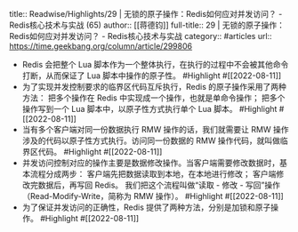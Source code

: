 title:: Readwise/Highlights/29 | 无锁的原子操作：Redis如何应对并发访问？ - Redis核心技术与实战 (65)
author:: [[蒋德钧]]
full-title:: 29 | 无锁的原子操作：Redis如何应对并发访问？ - Redis核心技术与实战
category:: #articles
url:: https://time.geekbang.org/column/article/299806

- Redis 会把整个 Lua 脚本作为一个整体执行，在执行的过程中不会被其他命令打断，从而保证了 Lua 脚本中操作的原子性。 #Highlight #[[2022-08-11]]
- 为了实现并发控制要求的临界区代码互斥执行，Redis 的原子操作采用了两种方法：
  把多个操作在 Redis 中实现成一个操作，也就是单命令操作；
  把多个操作写到一个 Lua 脚本中，以原子性方式执行单个 Lua 脚本。 #Highlight #[[2022-08-11]]
- 当有多个客户端对同一份数据执行 RMW 操作的话，我们就需要让 RMW 操作涉及的代码以原子性方式执行。访问同一份数据的 RMW 操作代码，就叫做临界区代码。 #Highlight #[[2022-08-11]]
- 并发访问控制对应的操作主要是数据修改操作。当客户端需要修改数据时，基本流程分成两步：
  客户端先把数据读取到本地，在本地进行修改；
  客户端修改完数据后，再写回 Redis。
  我们把这个流程叫做“读取 - 修改 - 写回”操作（Read-Modify-Write，简称为 RMW 操作）。 #Highlight #[[2022-08-11]]
- 为了保证并发访问的正确性，Redis 提供了两种方法，分别是加锁和原子操作。 #Highlight #[[2022-08-11]]